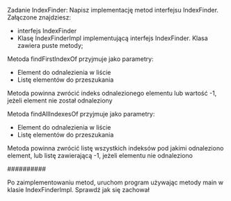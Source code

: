 Zadanie IndexFinder:
Napisz implementację metod interfejsu IndexFinder.
Załączone znajdziesz:
 - interfejs IndexFinder
 - Klasę IndexFinderImpl implementującą interfejs IndexFinder. Klasa zawiera puste metody;

Metoda findFirstIndexOf przyjmuje jako parametry:
- Element do odnalezienia w liście
- Listę elementów do przeszukania

Metoda powinna zwrócić indeks odnalezionego elementu lub wartość -1, jeżeli element nie został odnaleziony

Metoda findAllIndexesOf przyjmuje jako parametry:
- Element do odnalezienia w liście
- Listę elementów do przeszukania

Metoda powinna zwrócić listę wszystkich indeksów pod jakimi odnaleziono element, lub listę zawierającą -1, jeżeli elementu nie odnaleziono

##########

Po zaimplementowaniu metod, uruchom program używając metody main w klasie IndexFinderImpl. Sprawdź jak się zachował